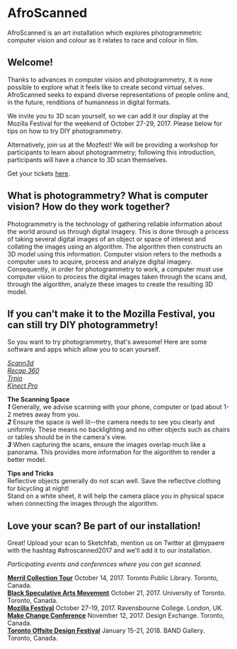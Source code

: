 # AfroScanned
AfroScanned is an art installation which explores photogrammetric computer vision and colour as it relates to race and colour in film.

## Welcome! 
Thanks to advances in computer vision and photogrammetry, it is now possible to explore what it feels like to create second virtual selves. AfroScanned seeks to expand diverse representations of people online and, in the future, renditions of humanness in digital formats. 

We invite you to 3D scan yourself, so we can add it our display at the Mozilla Festival for the weekend of October 27-29, 2017. Please below for tips on how to try DIY photogrammetry. 

Alternatively, join us at the Mozfest! We will be providing a workshop for participants to learn about photogrammetry; following this introduction, participants will have a chance to 3D scan themselves. 

Get your tickets <a href="https://www.mozillafestival.org">here</a>.

## What is photogrammetry? What is computer vision? How do they work together? 

Photogrammetry is the technology of gathering reliable information about the world around us through digital imagery. This is done through a process of taking several digital images of an object or space of interest and collating the images using an algorithm. The algorithm then constructs an 3D model using this information. Computer vision refers to the methods a computer uses to acquire, process and analyze digital imagery. Consequently, in order for photogrammetry to work, a computer must use computer vision to process the digital images taken through the scans and, through the algorithm, analyze these images to create the resulting 3D model. 

## If you can’t make it to the Mozilla Festival, you can still try DIY photogrammetry!

So you want to try photogrammetry, that's awesome! Here are some software and apps which allow you to scan yourself. 

<em><a href="http://scann3d.smartmobilevision.com/">Scann3d</a></em></br>
<em><a href="https://www.autodesk.com/products/recap/overview">Recap 360</a></em></br>
<em><a href="http://www.trnio.com/">Trnio</a></em></br> 
<em><a href="https://developer.microsoft.com/en-us/windows/hardware/3d-print/scanning-with-kinect">Kinect Pro</a></em></br>

<strong>The Scanning Space</strong> </br>
<em><strong>1</strong></em> Generally, we advise scanning with your phone, computer or Ipad about 1-2 metres away from you.</br>
<em><strong>2</strong></em> Ensure the space is well lit--the camera needs to see you clearly and uniformly. These means no backlighting and no other objects such as chairs or tables should be in the camera's view. </br>
<em><strong>3</strong></em> When capturing the scans, ensure the images overlap much like a panorama. This provides more information for the algorithm to render a better model. </br>

<strong>Tips and Tricks </strong></br>
Reflective objects generally do not scan well. Save the reflective clothing for bicycling at night! </br>
Stand on a white sheet, it will help the camera place you in physical space when connecting the images through the algorithm.</br> 

## Love your scan? Be part of our installation! 

Great! Upload your scan to Sketchfab, mention us on Twitter at @mypaere with the hashtag #afroscanned2017 and we'll add it to our installation. 

<em>Participating events and conferences where you can get scanned.</em>

<strong><a href="https://www.facebook.com/events/287021985148478">Merril Collection Tour</a></strong> October 14, 2017. Toronto Public Library. Toronto, Canada.</br>
<strong><a href="https://www.facebook.com/blackSpeculativeArtsMovement/">Black Speculative Arts Movement</a></strong> October 21, 2017. University of Toronto. Toronto, Canada.</br>
<strong><a href="mozillafestival.org">Mozilla Festival</a></strong> October 27-19, 2017. Ravensbourne College. London, UK. </br>
<strong><a href="https://www.eventbrite.ca/e/make-change-conference-2017-tickets-37917079004">Make Change Conference</a></strong> November 12, 2017. Design Exchange. Toronto, Canada. </br>
<strong><a href="http://todesignoffsite.com/">Toronto Offsite Design Festival<a/></strong> January 15-21, 2018. BAND Gallery. Toronto, Canada.</br>
